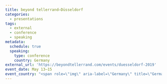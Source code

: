 ```yaml
---
title: beyond tellerrand—Düsseldorf
categories:
  - presentations
tags:
  - external
  - conference
  - speaking
metadata:
  schedule: true
  speaking:
    type: conference
    country: Germany
external_url: 'https://beyondtellerrand.com/events/duesseldorf-2019'
event_date: May 13–15
event_country: "<span role=\"img\" aria-label=\"Germany\" title=\"Germany\">\U0001F1E9\U0001F1EA</span>"
---
```


